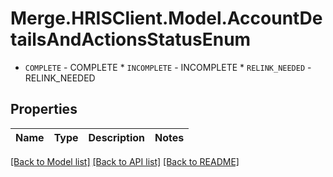 # Merge.HRISClient.Model.AccountDetailsAndActionsStatusEnum
* `COMPLETE` - COMPLETE * `INCOMPLETE` - INCOMPLETE * `RELINK_NEEDED` - RELINK_NEEDED

## Properties

Name | Type | Description | Notes
------------ | ------------- | ------------- | -------------

[[Back to Model list]](../README.md#documentation-for-models) [[Back to API list]](../README.md#documentation-for-api-endpoints) [[Back to README]](../README.md)

